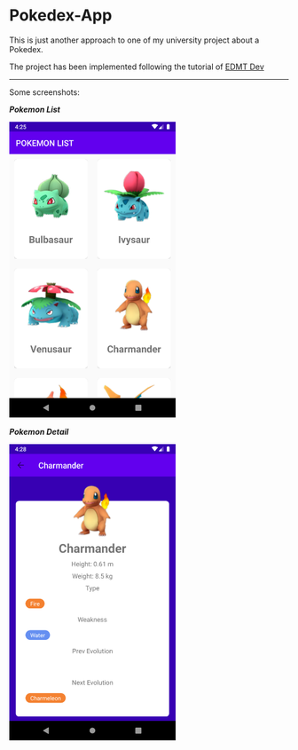 # Pokedex-App
This is just another approach to one of my university project about a Pokedex.

The project has been implemented following the tutorial of [EDMT Dev](https://www.youtube.com/channel/UCllewj2bGdqB8U9Ld15INAg)

---

Some screenshots:

**_Pokemon List_**

<img src="https://github.com/aruPascual/Pokedex-App/blob/master/Screenshots/PokemonList.png" width=300>

**_Pokemon Detail_**

<img src="https://github.com/aruPascual/Pokedex-App/blob/master/Screenshots/PokemonDetail_Charmander.png" width=300>